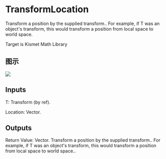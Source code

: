 # TransformLocation

Transform a position by the supplied transform.. For example, if T was an object's transform, this would transform a position from local space to world space.

Target is Kismet Math Library

## 图示

![]($-20221218-19554983.png)

## Inputs

T: Transform (by ref).

Location: Vector.  

## Outputs

Return Value: Vector. Transform a position by the supplied transform.. For example, if T was an object's transform, this would transform a position from local space to world space..

